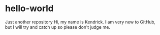 # hello-world
Just another repository
Hi, my name is Kendrick. I am very new to GitHub, but I will try and catch up so please don't judge me.
